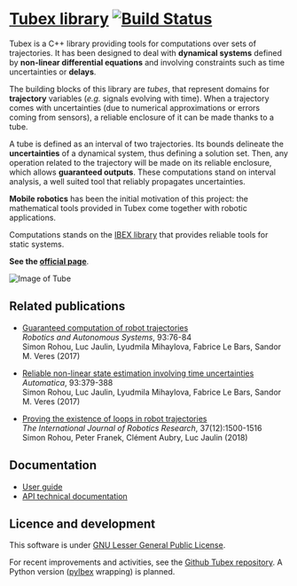 # [Tubex library](http://simon-rohou.fr/research/tubex-lib) [![Build Status](https://travis-ci.org/SimonRohou/tubex-lib.svg)](https://travis-ci.org/SimonRohou/tubex-lib)

Tubex is a C++ library providing tools for computations over sets of trajectories.
It has been designed to deal with **dynamical systems** defined by **non-linear differential equations** and involving constraints such as time uncertainties or **delays**.

The building blocks of this library are *tubes*, that represent domains for **trajectory** variables (*e.g.* signals evolving with time). When a trajectory comes with uncertainties (due to numerical approximations or errors coming from sensors), a reliable enclosure of it can be made thanks to a tube.

A tube is defined as an interval of two trajectories. Its bounds delineate the **uncertainties** of a dynamical system, thus defining a solution set.
Then, any operation related to the trajectory will be made on its reliable enclosure, which allows **guaranteed outputs**. These computations stand on interval analysis, a well suited tool that reliably propagates uncertainties.

**Mobile robotics** has been the initial motivation of this project: the mathematical tools provided in Tubex come together with robotic applications.

Computations stands on the [IBEX library](http://www.ibex-lib.org/) that provides reliable tools for static systems.

**See the [official page](http://simon-rohou.fr/research/tubex-lib)**.

![Image of Tube](https://cdn.rawgit.com/SimonRohou/tubex-lib/master/doc/img/tube_slices_small.png)



Related publications
--------------------

* [Guaranteed computation of robot trajectories](http://simon-rohou.fr/research/tubint/tubint_paper.pdf)<br />*Robotics and Autonomous Systems*, 93:76-84<br />Simon Rohou, Luc Jaulin, Lyudmila Mihaylova, Fabrice Le Bars, Sandor M. Veres (2017)

* [Reliable non-linear state estimation involving time uncertainties](http://simon-rohou.fr/research/tubeval/tubeval_paper.pdf)<br />*Automatica*, 93:379-388<br />Simon Rohou, Luc Jaulin, Lyudmila Mihaylova, Fabrice Le Bars, Sandor M. Veres (2017)

* [Proving the existence of loops in robot trajectories](http://simon-rohou.fr/research/loopproof/loopproof_paper.pdf)<br />*The International Journal of Robotics Research*, 37(12):1500-1516<br />Simon Rohou, Peter Franek, Clément Aubry, Luc Jaulin (2018)



Documentation
-------------

* [User guide](http://simon-rohou.fr/research/tubex-lib)
* [API technical documentation](http://simon-rohou.fr/research/tubex-lib/api)



Licence and development
-----------------------

This software is under [GNU Lesser General Public License](https://www.gnu.org/copyleft/lgpl.html).

For recent improvements and activities, see the [Github Tubex repository](https://github.com/SimonRohou/tubex-lib).
A Python version ([pyIbex](http://www.ensta-bretagne.fr/desrochers/pyibex) wrapping) is planned.